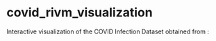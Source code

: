 # covid_rivm_visualization
Interactive visualization of the COVID Infection Dataset obtained from : 
